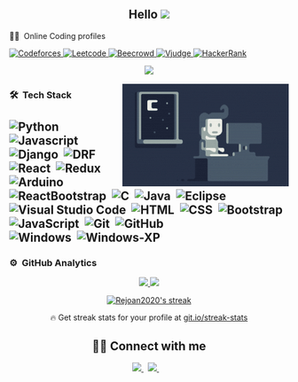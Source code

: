 <p align="center">
  <h2 align="center">Hello <img src="https://media.giphy.com/media/hvRJCLFzcasrR4ia7z/giphy.gif" width="28"></h2> 
</p>
👨‍💻 &nbsp;Online Coding profiles
<p>
  <a href="https://codeforces.com/profile/Rejoan" target="blank">
     <img src="https://img.shields.io/badge/-Codeforces-05122A?style=flat&logo=Codeforces" alt="Codeforces" width="80" height="20"> 
  </a>
  <a href="https://leetcode.com/Rejoan/" target="blank"><img src="https://img.shields.io/badge/-Leetcode-05122A?style=flat&logo=Leetcode" alt="Leetcode" width="80" height="20"> </a>
  <a href="https://www.beecrowd.com.br/judge/en/profile/300395" target="blank"><img src="https://img.shields.io/badge/-Beecrowd-05122A?style=flat&logo=Beecrowd" alt="Beecrowd" width="60" height="20"> </a>
  <a href="https://vjudge.net/user/RejoanVJ" target="blank"><img src="https://img.shields.io/badge/-Vjudge-05122A?style=flat&logo=Vjudge" alt="Vjudge" width="60" height="20"> </a>
  <a href="https://www.hackerrank.com/profile/rejoan523" target="blank"><img src="https://img.shields.io/badge/-HackerRank-05122A?style=flat&logo=HackerRank" alt="HackerRank" width="80" height="20"> </a>
</p>

<p align="center"> 
  <img src="https://profile-counter.glitch.me/{Rejoan2020}/count.svg" />
</p>
 

<img alt="Night Coding" src="https://raw.githubusercontent.com/AVS1508/AVS1508/master/assets/Night-Coding.gif" align="right"/>

### 🛠 &nbsp;Tech Stack

![Python](https://img.shields.io/badge/-Python-05122A?style=flat&logo=python)&nbsp;
![Javascript](https://img.shields.io/badge/-Javascript-05122A?style=flat&logo=javascript)&nbsp;
![Django](https://img.shields.io/badge/-Django-05122A?style=flat&logo=django)&nbsp;
![DRF](https://img.shields.io/badge/-DjangoRestFramework-05122A?style=flat&logo=djangorestframework)&nbsp;
![React](https://img.shields.io/badge/-React-05122A?style=flat&logo=react)&nbsp;
![Redux](https://img.shields.io/badge/-Redux-05122A?style=flat&logo=redux)&nbsp;
![Arduino](https://img.shields.io/badge/-Arduino-05122A?style=flat&logo=arduino)&nbsp;
![ReactBootstrap](https://img.shields.io/badge/-ReactBootstrap-05122A?style=flat&logo=ReactBootstrap)&nbsp;
![C](https://img.shields.io/badge/-C-05122A?style=flat&logo=C&logoColor=A8B9CC)&nbsp;
![Java](https://img.shields.io/badge/-Java-00173D?style=flat&logo=Java&logoColor=FFA518)&nbsp;
![Eclipse](https://img.shields.io/badge/-Eclipse-fede00?style=flat&logo=eclipse-ide&logoColor=2C2255)\
![Visual Studio Code](https://img.shields.io/badge/-Visual%20Studio%20Code-05122A?style=flat&logo=visual-studio-code&logoColor=007ACC)&nbsp;
![HTML](https://img.shields.io/badge/-HTML-00173d?style=flat&logo=HTML5)&nbsp;
![CSS](https://img.shields.io/badge/-CSS-05122A?style=flat&logo=CSS3&logoColor=1572B6)&nbsp;
![Bootstrap](https://img.shields.io/badge/-Bootstrap-05122A?style=flat&logo=bootstrap&logoColor=563D7C)\
![JavaScript](https://img.shields.io/badge/-JavaScript-05122A?style=flat&logo=javascript)&nbsp;
![Git](https://img.shields.io/badge/-Git-05122A?style=flat&logo=git)&nbsp;
![GitHub](https://img.shields.io/badge/-GitHub-181717?style=flat&logo=github)\
![Windows](https://img.shields.io/badge/Windows-0078D6?style=flat&logo=windows&logoColor=white)&nbsp;
![Windows-XP](https://img.shields.io/badge/Windows_XP-003399?style=flat&logo=windows-xp&logoColor=white)
---

### ⚙️ &nbsp;GitHub Analytics

<p align="center">
  
<a href="https://github.com/Rejoan2020">
  <img height="180em" src="https://github-readme-stats-eight-theta.vercel.app/api?username=Rejoan2020&show_icons=true&theme=algolia&include_all_commits=true&count_private=true"/>
  <img height="180em" src="https://github-readme-stats-eight-theta.vercel.app/api/top-langs/?username=Rejoan2020&layout=compact&langs_count=8&theme=algolia"/>
</a>
</p>
 <p align="center">
     <a href="https://github.com/Rejoan2020/github-readme-streak-stats">
         <img title="🔥 Get streak stats for your profile at git.io/streak-stats" alt="Rejoan2020's streak"
             src="https://github-readme-streak-stats.herokuapp.com/?user=Rejoan2020&theme=black-ice&hide_border=true&stroke=0000&background=0D1117&ring=60D9FA&fire=60D9FA&currStreakLabel=60D9FA" />
     </a>
     <p align="center">🔥 Get streak stats for your profile at <a
             href="https://git.io/streak-stats">git.io/streak-stats</a></p>
 </p>


<p align="center">
  
  <h2 align="center"> 🙋‍♂️ Connect with me </h2>
  <p align="center">
  <a href="https://www.facebook.com/rejoan007/" target="_blank"><img
                src="https://img.shields.io/badge/Facebook-1877F2?style=flat&logo=facebook&logoColor=white">
        </a>&nbsp;
  <a href="https://www.linkedin.com/in/rejoan-rahman/" target="_blank"><img
                src="https://img.shields.io/badge/LinkedIn-0077B5?style=flat&logo=linkedin&logoColor=white">
                </a>&nbsp;
                </center>&nbsp;
</p>
  
</p>  


      
